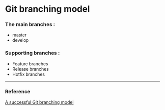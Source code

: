 # Git branching model
### The main branches :
- master
- develop
### Supporting branches :
- Feature branches
- Release branches
- Hotfix branches

---
### Reference

[A successful Git branching model](https://nvie.com/posts/a-successful-git-branching-model/)